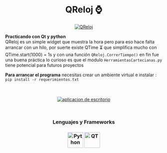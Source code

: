 <h1 align="center">QReloj ⌚️</h1>
<p align="center">
<a href=#><img src="https://media.giphy.com/media/baiVLoeM5cXSm8agcX/giphy.gif" alt="QReloj"></a>
<p/>  
   
   

**Practicando con Qt y python**  
QReloj es un simple widget que muestra la hora pero para eso hace falta arrancar con un hilo, por suerte existe QTime ⏳ que simplifica mucho con QTime.start(1000) = 1s y con una función ```QReloj.CorrerTiempo()``` en fin fue una buena práctica lo curioso es que el modulo ```HerramientasCartecianas.py``` tiene potencial para futuros proyectos  
   
   
**Para arrancar el programa** necesitas crear un ambiente virtual e instalar :  
```pip install -r requerimientos.txt```  
   
   
<p align="center">
<a href=#><img src="https://media.giphy.com/media/SjlMVbfLIIMlI89DJx/giphy.gif" alt="aplicacion de escritorio"></a>
<p/>
   
      
      

<h3 align="center">Lenguajes y Frameworks<h3/> <div align="center"> 
<a href="https://github.com/NekoShooter?tab=repositories&q=&type=&language="><img src="https://i.ibb.co/Zd4fwqL/Python.png" alt="Python" width='50'></a>
<a href="https://github.com/NekoShooter?tab=repositories&q=&type=&language="><img src="https://i.ibb.co/QDXhVsT/QT.png" alt="QT" width='50'>
<div/>

